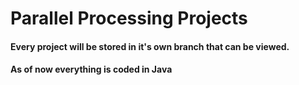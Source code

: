 # Parallel Processing Projects

#### Every project will be stored in it's own branch that can be viewed. 
#### As of now everything is coded in Java
